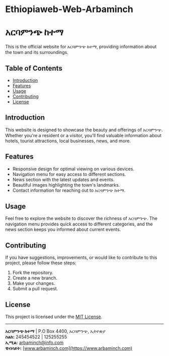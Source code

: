 # Ethiopiaweb-Web-Arbaminch

# አርባምንጭ ከተማ

This is the official website for አርባምንጭ ከተማ, providing information about the town and its surroundings.

## Table of Contents
- [Introduction](#introduction)
- [Features](#features)
- [Usage](#usage)
- [Contributing](#contributing)
- [License](#license)

## Introduction
This website is designed to showcase the beauty and offerings of አርባምንጭ. Whether you're a resident or a visitor, you'll find valuable information about hotels, tourist attractions, local businesses, news, and more.

## Features
- Responsive design for optimal viewing on various devices.
- Navigation menu for easy access to different sections.
- News section with the latest updates and events.
- Beautiful images highlighting the town's landmarks.
- Contact information for reaching out to አርባምንጭ ከተማ.

## Usage
Feel free to explore the website to discover the richness of አርባምንጭ. The navigation menu provides quick access to different categories, and the news section keeps you informed about current events.

## Contributing 
If you have suggestions, improvements, or would like to contribute to this project, please follow these steps:
1. Fork the repository.
2. Create a new branch.
3. Make your changes.
4. Submit a pull request.

## License
This project is licensed under the [MIT License](LICENSE).

---

**አርባምንጭ ከተማ** | P.O Box 4400, አርባምንጭ, ኢትዮጵያ  
**ስልክ:** 245454522 | 125255255  
**ኢሚል:** arbaminch@info.com  
**ዊብሳይት:** [www.arbaminch.com](https://www.arbaminch.com)
